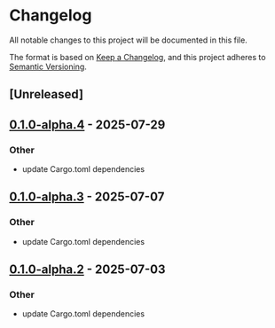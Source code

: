 # Changelog

All notable changes to this project will be documented in this file.

The format is based on [Keep a Changelog](https://keepachangelog.com/en/1.0.0/),
and this project adheres to [Semantic Versioning](https://semver.org/spec/v2.0.0.html).

## [Unreleased]

## [0.1.0-alpha.4](https://github.com/tangle-network/blueprint/compare/blueprint-qos-v0.1.0-alpha.3...blueprint-qos-v0.1.0-alpha.4) - 2025-07-29

### Other

- update Cargo.toml dependencies

## [0.1.0-alpha.3](https://github.com/tangle-network/blueprint/compare/blueprint-qos-v0.1.0-alpha.2...blueprint-qos-v0.1.0-alpha.3) - 2025-07-07

### Other

- update Cargo.toml dependencies

## [0.1.0-alpha.2](https://github.com/tangle-network/blueprint/compare/blueprint-qos-v0.1.0-alpha.1...blueprint-qos-v0.1.0-alpha.2) - 2025-07-03

### Other

- update Cargo.toml dependencies
